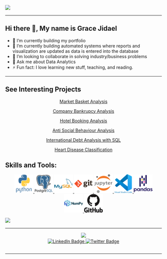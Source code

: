 <!-- ![](https://github.com/GraceOby/GraceOby/blob/main/data_analyst_associate_facebook_wide.png) -->
<!--![](https://github.com/GraceOby/GraceOby/blob/main/final%20banner.jpg) -->

![](https://github.com/gracejidael/gracejidael/blob/main/bannerwide.png)


---

## Hi there 👋, My name is Grace Jidael
- 🔭 I’m currently building my portfolio
- 🌱 I’m currently building automated systems where reports and visualization are updated as data is entered into the database
- 👯 I’m looking to collaborate in solving industry/business problems
- 💬 Ask me about Data Analytics
- ⚡ Fun fact: I love learning new stuff, teaching, and reading.
---

## See Interesting Projects

<div id="MarketBasket">
  <p align="center">
  <a href="https://github.com/gracejidael/MarketBasketAnalysis">Market Basket Analysis</a>
  </p>
  <p align="center">
  <a href="https://github.com/gracejidael/Company_Bankrupcy_Analysis">Company Bankrupcy Analysis</a>
  </p>
  <p align="center">
  <a href="https://github.com/gracejidael/Hotel_Reservation_Analysis-SQL-Tableau-Python-">Hotel Booking Analysis</a>
  </p>
   <p align="center">
  <a href="https://github.com/gracejidael/AntiSocial_Behaviour_Analysis">Anti Social Behaviour Analysis</a>
  </p>
  <p align="center">
  <a href="https://github.com/gracejidael/International_Debt_Analysis_with_SQL">International Debt Analysis with SQL</a>
  </p>
  <p align="center">
  <a href="https://github.com/gracejidael/Health-datasets-Classification-/blob/main/heart-disease-classification.ipynb">Heart Disease Classification</a>
  </p>
</div>



  
<!---


<div id="MarketBasket">
  <a href="https://twitter.com/gracejidael">Hotel Reservation Analysis in SQL and Tableau</a>
  
</div>
<div id="MarketBasket">
  <a href="https://twitter.com/GraceOkeke13">Hotel Reservation Analysis in SQL and Tableau</a>
</div>
-->


## Skills and Tools: 
<div>
<p align="center">
  <a href="https://www.python.org/" target="_blank" rel="noreferrer"> <img src="https://github.com/devicons/devicon/blob/master/icons/python/python-original-wordmark.svg" title="Python" alt="Python" width="60" height="60"/> </a> 
  <a href="https://www.postgresql.org/" target="_blank" rel="noreferrer"> <img src="https://github.com/devicons/devicon/blob/master/icons/postgresql/postgresql-original-wordmark.svg" title="PostgreSQL" alt="PostgreSQL" width="60" height="60"/> </a> 
 <a href="https://www.mysql.com/" target="_blank" rel="noreferrer"> <img src="https://github.com/devicons/devicon/blob/master/icons/mysql/mysql-original-wordmark.svg" title="MySQL"  alt="MySQL" width="60" height="60"/> </a>
  <a href="https://git-scm.com/" target="_blank" rel="noreferrer"> <img src="https://github.com/devicons/devicon/blob/master/icons/git/git-original-wordmark.svg" title="Git" alt="Git" width="60" height="60"/> </a>
  <a href="https://jupyter.org/" target="_blank" rel="noreferrer"> <img src="https://github.com/devicons/devicon/blob/master/icons/jupyter/jupyter-original-wordmark.svg" title="Jupyter" alt="Jupyter" width="60" height="60"/> </a>
   <a href="https://code.visualstudio.com/" target="_blank" rel="noreferrer"> <img src="https://github.com/devicons/devicon/blob/master/icons/vscode/vscode-original-wordmark.svg" title="vscode" alt="vscode" width="60" height="60"/> </a>
  <a href="https://pandas.pydata.org/" target="_blank" rel="noreferrer"> <img src="https://github.com/devicons/devicon/blob/master/icons/pandas/pandas-original-wordmark.svg" title="Pandas" alt="Pandas" width="60" height="60"/> </a>
  <a href="https://numpy.org/" target="_blank" rel="noreferrer"> <img src="https://github.com/devicons/devicon/blob/master/icons/numpy/numpy-original-wordmark.svg" title="Numpy" alt="Numpy" width="60" height="60"/> </a>
  <a href="https://github.com/" target="_blank" rel="noreferrer"> <img src="https://github.com/devicons/devicon/blob/master/icons/github/github-original-wordmark.svg" title="Github" alt="Github" width="60" height="60"/> </a>
  
</div>

  ![](https://github.com/gracejidael/gracejidael/blob/main/data_analyst_associate_facebook_wide.png)

---
<div id="header" align="center">
  <img src="https://media.giphy.com/media/M9gbBd9nbDrOTu1Mqx/giphy.gif" width="100"/>
<div id="badges">
  <a href="https://www.linkedin.com/in/gracejidael/">
    <img src="https://img.shields.io/badge/LinkedIn-blue?style=for-the-badge&logo=linkedin&logoColor=white" alt="LinkedIn Badge"/>
  </a>
  <a href="https://twitter.com/gracejidael">
    <img src="https://img.shields.io/badge/Twitter-blue?style=for-the-badge&logo=twitter&logoColor=white" alt="Twitter Badge"/>
  </a>
</div>
  <img src="https://komarev.com/ghpvc/?username=GraceOby&style=plastic&color=green" alt=""/>
</div>


---

<div align="center">
<!--  ![GitHub streak stats](https://github-readme-streak-stats.herokuapp.com/?user=GraceOby&theme=gruvbox)  
  
  <!--![GitHub metrics](https://metrics.lecoq.io/GraceOby) -->
  
  
 <!-- [![trophy](https://github-profile-trophy.vercel.app/?username=GraceOby&theme=gruvbox)](https://github.com/ryo-ma/github-profile-trophy) -->
  
  <!--[![Top Langs](https://github-readme-stats.vercel.app/api/top-langs/?username=GraceOby&theme=gruvbox)](https://github.com/anuraghazra/github-readme-stats) -->
  
 <!-- ![GitHub stats](https://github-readme-stats.vercel.app/api?username=GraceOby&show_icons=true&count_private=true&theme=gruvbox)  -->
  
  
</div>
  
